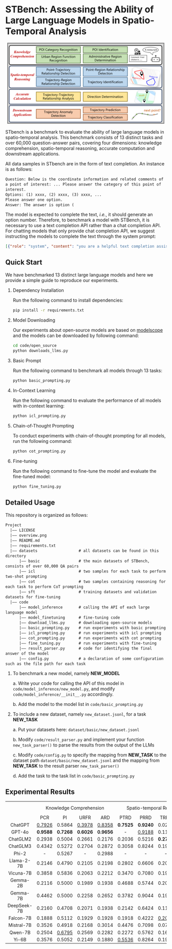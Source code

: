 # STBench: Assessing the Ability of Large Language Models in Spatio-Temporal Analysis

![local file](overview.png)

STbench is a benchmark to evaluate the ability of large language models in spatio-temporal analysis. This benchmark consists of 13 distinct tasks and over 60,000 question-answer pairs, covering four dimensions: knowledge comprehension, spatio-temporal reasoning, accurate computation and downstream applications.

All data samples in STbench are in the form of text completion. An instance is as follows:
```text
Question: Below is the coordinate information and related comments of a point of interest: ... Please answer the category of this point of interest.
Options: (1) xxxx, (2) xxxx, (3) xxxx, ...
Please answer one option.
Answer: The answer is option (
```
The model is expected to complete the text, *i.e.*, it should generate an option number. Therefore, to benchmark a model with STBench, it is necessary to use a text completion API rather than a chat completion API. For chatting models that only provide chat completion API, we suggest instructing the models to complete the text through the system prompt:
```json
[{"role": "system", "content": "you are a helpful text completion assistant. Please continue writing the text entered by the human."}, {"role": "human", "content": "Question: Below is the coordinate information and related comments of a point of interest: ... Please answer the category of this point of interest.\nOptions: (1) xxxx, (2) xxxx, (3) xxxx, ...\nPlease answer one option.\nAnswer: The answer is option ("}]
```

## Quick Start
We have benchmarked 13 distinct large language models and here we provide a simple guide to reproduce our experiments.

1. Dependency Installation

   Run the following command to install dependencies:
   ```bash
   pip install -r requirements.txt
   ```
3. Model Downloading

   Our experiments about open-source models are based on [modelscope](https://github.com/modelscope/modelscope) and the models can be downloaded by following command:
   ```bash
   cd code/open_source
   python downloads_llms.py
   ```

4. Basic Prompt

   Run the following command to benchmark all models through 13 tasks:
   ```bash
   python basic_prompting.py
   ``` 

6. In-Context Learning

   Run the following command to evaluate the performance of all models with in-context learning:
   ```bash
   python icl_prompting.py
   ``` 

7. Chain-of-Thought Prompting

   To conduct experiments with chain-of-thought prompting for all models, run the following command:
   ```bash
   python cot_prompting.py
   ```

8. Fine-tuning

   Run the following command to fine-tune the model and evaluate the fine-tuned model:
   ```bash
   python fine_tuning.py
   ```

## Detailed Usage
This repository is organized as follows:
```text
Project
  |—— LICENSE
  |—— overview.png
  |—— README.md
  |—— requirements.txt
  |—— datasets                  # all datasets can be found in this directory
      |—— basic                 # the main datasets of STBench, consists of over 60,000 QA pairs
      |—— icl                   # two samples for each task to perform two-shot prompting
      |—— cot                   # two samples containing reasoning for each task to perform CoT prompting
      |—— sft                   # training datasets and validation datasets for fine-tuning
  |—— code
      |—— model_inference       # calling the API of each large language model
      |—— model_finetuning      # fine-tuning code
      |—— download_llms.py      # downloading open-source models
      |—— basic_prompting.py    # run experiments with basic prompting
      |—— icl_prompting.py      # run experiments with icl prompting
      |—— cot_prompting.py      # run experiments with cot prompting
      |—— fine_tuning.py        # run experiments with fine-tuning
      |—— result_parser.py      # code for identifying the final answer of the model
      |—— config.py             # a declaration of some configuration such as the file path for each task      
```
1. To benchmark a new model, namely **NEW_MODEL**

   a. Write your code for calling the API of this model in `code/model_inference/new_model.py`, and modify `code/model_inference/__init__.py` accordingly.

   b. Add the model to the model list in `code/basic_prompting.py` 

3. To include a new dataset, namely `new_dataset.jsonl`, for a task **NEW_TASK**

   a. Put your datasets here: `dataset/basic/new_dataset.jsonl`

   b. Modify `code/result_parser.py` and implement your function `new_task_parser()` to parse the results from the output of the LLMs

   c. Modify `code/config.py` to specify the mapping from **NEW_TASK** to the dataset path `dataset/basic/new_dataset.jsonl` and the mapping from **NEW_TASK** to the result parser `new_task_parser()`

   d. Add the task to the task list in `code/basic_prompting.py` 
   
## Experimental Results

<table>
    <tr>
        <td align="center"></td>
        <td align="center" colspan="4">Knowledge Comprehension</td>
        <td align="center" colspan="4">Spatio-temporal Reasoning</td>
        <td align="center" colspan="2">Accurate Computation</td>
        <td align="center"  colspan="3">Downstream Applications</td>
    </tr>
    <tr>
        <td align="center"></td><td align="center">PCR</td><td align="center">PI</td><td align="center">URFR</td><td align="center">ARD</td><td align="center">PTRD</td><td align="center">PRRD</td><td align="center">TRRD</td><td align="center">TI</td><td align="center">DD</td><td align="center">TTRA</td><td align="center">TAD</td><td align="center">TC</td><td align="center">TP</td>
    </tr>
    <tr>
        <td align="center"> ChatGPT </td><td align="center"><span style="text-decoration: underline;"> 0.7926 </span></td><td align="center"> 0.5864 </td><td align="center"><span style="text-decoration: underline;"> 0.3978 </span></td><td align="center"><span style="text-decoration: underline;"> 0.8358 </span></td><td align="center"><b> 0.7525 </b></td><td align="center"><b> 0.9240 </b></td><td align="center"> 0.0258 </td><td align="center"> 0.3342 </td><td align="center"> 0.1698 </td><td align="center"> 0.1048 </td><td align="center"><span style="text-decoration: underline;"> 0.5382 </span></td><td align="center"><b> 0.4475 </b></td><td align="center"> -
    </tr>
    <tr>
        <td align="center">GPT-4o </td><td align="center"><b> 0.9588 </b></td><td align="center"><b> 0.7268 </b></td><td align="center"><b> 0.6026 </b></td><td align="center"><b> 0.9656 </b></td><td align="center"> - </td><td align="center"><span style="text-decoration: underline;"> 0.9188 </span></td><td align="center"> 0.1102 </td><td align="center"> 0.4416 </td><td align="center"><b> 0.5434 </b></td><td align="center"><b> 0.3404 </b></td><td align="center"><b> 0.6016 </b></td><td align="center"> - </td><td align="center"> - </td>
    </tr>
    <tr>
        <td align="center"> ChatGLM2 </td><td align="center"> 0.2938 </td><td align="center"> 0.5004 </td><td align="center"> 0.2661 </td><td align="center"> 0.2176 </td><td align="center"> 0.2036 </td><td align="center"> 0.5216 </td><td align="center"><b> 0.2790 </b></td><td align="center"> 0.5000 </td><td align="center"> 0.1182 </td><td align="center"> 0.1992 </td><td align="center"> 0.5000 </td><td align="center"> 0.3333 </td><td align="center"> 231.2 </td>
    </tr>
    <tr>
        <td align="center"> ChatGLM3 </td><td align="center"> 0.4342 </td><td align="center"> 0.5272 </td><td align="center"> 0.2704 </td><td align="center"> 0.2872 </td><td align="center"> 0.3058 </td><td align="center"> 0.8244 </td><td align="center"> 0.1978 </td><td align="center"><span style="text-decoration: underline;"> 0.6842 </span></td><td align="center"> 0.1156 </td><td align="center"> 0.1828 </td><td align="center"> 0.5000 </td><td align="center"> 0.3111 </td><td align="center"> 224.5 </td>
    </tr>
    <tr>
        <td align="center"> Phi-2 </td><td align="center"> - </td><td align="center"> 0.5267 </td><td align="center"> - </td><td align="center"> 0.2988 </td><td align="center"> - </td><td align="center"> - </td><td align="center"> - </td><td align="center"> 0.5000 </td><td align="center"> 0.1182 </td><td align="center"> 0.0658 </td><td align="center"> 0.5000 </td><td align="center"> 0.3333 </td><td align="center"> 206.9 </td>
    </tr>
    <tr>
        <td align="center"> Llama-2-7B </td><td align="center"> 0.2146 </td><td align="center"> 0.4790 </td><td align="center"> 0.2105 </td><td align="center"> 0.2198 </td><td align="center"> 0.2802 </td><td align="center"> 0.6606 </td><td align="center"> 0.2034 </td><td align="center"> 0.5486 </td><td align="center"> 0.1256 </td><td align="center"> 0.2062 </td><td align="center"> 0.5098</td><td align="center"> 0.3333 </td><td align="center"> 189.3 </td>
    </tr>
    <tr>
        <td align="center"> Vicuna-7B </td><td align="center"> 0.3858 </td><td align="center"> 0.5836 </td><td align="center"> 0.2063 </td><td align="center"> 0.2212 </td><td align="center"> 0.3470 </td><td align="center"> 0.7080 </td><td align="center"> 0.1968 </td><td align="center"> 0.5000 </td><td align="center"> 0.1106 </td><td align="center"> 0.1728 </td><td align="center"> 0.5000 </td><td align="center"> 0.2558 </td><td align="center"> 188.1</td>
    </tr>
    <tr>
        <td align="center"> Gemma-2B </td><td align="center"> 0.2116 </td><td align="center"> 0.5000 </td><td align="center"> 0.1989 </td><td align="center"> 0.1938 </td><td align="center"> 0.4688 </td><td align="center"> 0.5744 </td><td align="center"> 0.2014 </td><td align="center"> 0.5000 </td><td align="center"><span style="text-decoration: underline;"> 0.1972 </span></td><td align="center"> 0.2038 </td><td align="center"> 0.5000 </td><td align="center"> 0.3333 </td><td align="center"> 207.7 </td>
    </tr>
    <tr>
        <td align="center"> Gemma-7B </td><td align="center"> 0.4462 </td><td align="center"> 0.5000 </td><td align="center"> 0.2258 </td><td align="center"> 0.2652 </td><td align="center"> 0.3782 </td><td align="center"> 0.9044 </td><td align="center"> 0.1992 </td><td align="center"> 0.5000 </td><td align="center"> 0.1182 </td><td align="center"> 0.1426 </td><td align="center"> 0.5000 </td><td align="center"> 0.3333 </td><td align="center"><b> 139.4</b></td>
    </tr>
    <tr>
        <td align="center"> DeepSeek-7B </td><td align="center"> 0.2160 </td><td align="center"> 0.4708 </td><td align="center"> 0.2071 </td><td align="center"> 0.1938 </td><td align="center"> 0.2142 </td><td align="center"> 0.6424 </td><td align="center"> 0.1173 </td><td align="center"> 0.4964 </td><td align="center"> 0.1972 </td><td align="center"> 0.1646 </td><td align="center"> 0.5000 </td><td align="center"> 0.3333 </td><td align="center"> 220.8</td>
    </tr>
    <tr>
        <td align="center"> Falcon-7B </td><td align="center"> 0.1888 </td><td align="center"> 0.5112 </td><td align="center"> 0.1929 </td><td align="center"> 0.1928 </td><td align="center"> 0.1918 </td><td align="center"> 0.4222 </td><td align="center"><span style="text-decoration: underline;"> 0.2061 </span></td><td align="center"><b> 0.7072 </b></td><td align="center"> 0.1365 </td><td align="center"> 0.2124 </td><td align="center"> 0.5000 </td><td align="center"> 0.3309 </td><td align="center"> 3572.8 </td>
    </tr>
    <tr>
        <td align="center"> Mistral-7B </td><td align="center"> 0.3526 </td><td align="center"> 0.4918 </td><td align="center"> 0.2168 </td><td align="center"> 0.3014 </td><td align="center"> 0.4476 </td><td align="center"> 0.7098 </td><td align="center"> 0.0702 </td><td align="center"> 0.4376 </td><td align="center"> 0.1182 </td><td align="center"> 0.1094 </td><td align="center"> 0.5000 </td><td align="center"> 0.3333 </td><td align="center"> 156.8 </td>
    </tr>
    <tr>
        <td align="center"> Qwen-7B </td><td align="center"> 0.2504 </td><td align="center"><span style="text-decoration: underline;"> 0.6795 </span></td><td align="center"> 0.2569 </td><td align="center"> 0.2282 </td><td align="center"> 0.2272 </td><td align="center"> 0.5762 </td><td align="center"> 0.1661 </td><td align="center"> 0.4787 </td><td align="center"> 0.1324 </td><td align="center"><span style="text-decoration: underline;"> 0.2424 </span></td><td align="center"> 0.5049 </td><td align="center"><span style="text-decoration: underline;"> 0.3477 </span></td><td align="center"> 205.2 </td>
    </tr>
    <tr>
        <td align="center"> Yi-6B </td><td align="center"> 0.3576 </td><td align="center"> 0.5052 </td><td align="center"> 0.2149 </td><td align="center"> 0.1880 </td><td align="center"><span style="text-decoration: underline;"> 0.5536 </span></td><td align="center"> 0.8264 </td><td align="center"> 0.1979 </td><td align="center"> 0.5722 </td><td align="center"> 0.1284 </td><td align="center"> 0.2214 </td><td align="center"> 0.5000 </td><td align="center"> 0.3333 </td><td align="center"><span style="text-decoration: underline;"> 156.2 </span></td>
    </tr>
</table>
